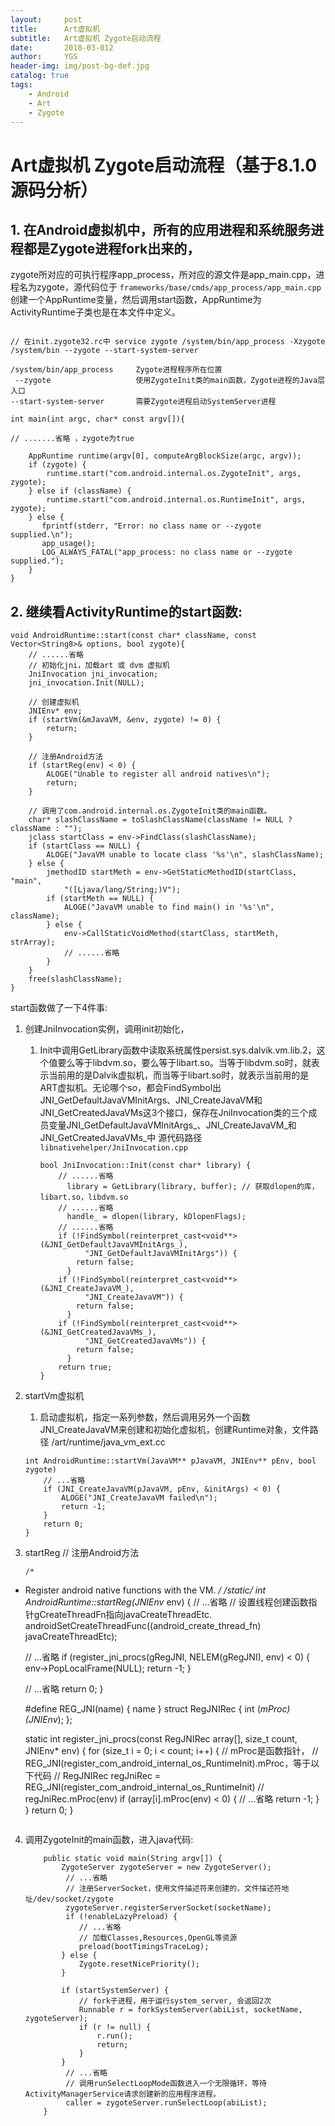 ```yaml
---
layout:     post
title:      Art虚拟机
subtitle:   Art虚拟机 Zygote启动流程
date:       2018-03-012
author:     YGS
header-img: img/post-bg-def.jpg
catalog: true
tags:
    - Android
    - Art
    - Zygote
---
```



# Art虚拟机 Zygote启动流程（基于8.1.0源码分析）
## 1. 在Android虚拟机中，所有的应用进程和系统服务进程都是Zygote进程fork出来的，
zygote所对应的可执行程序app_process，所对应的源文件是app_main.cpp，进程名为zygote，源代码位于 `frameworks/base/cmds/app_process/app_main.cpp`
创建一个AppRuntime变量，然后调用start函数，AppRuntime为ActivityRuntime子类也是在本文件中定义。

```

// 在init.zygote32.rc中 service zygote /system/bin/app_process -Xzygote /system/bin --zygote --start-system-server

/system/bin/app_process     Zygote进程程序所在位置
 --zygote                   使用ZygoteInit类的main函数，Zygote进程的Java层入口
--start-system-server       需要Zygote进程启动SystemServer进程

int main(int argc, char* const argv[]){

// .......省略 ，zygote为true

    AppRuntime runtime(argv[0], computeArgBlockSize(argc, argv));
    if (zygote) {
        runtime.start("com.android.internal.os.ZygoteInit", args, zygote);
    } else if (className) {
        runtime.start("com.android.internal.os.RuntimeInit", args, zygote);
    } else {
       fprintf(stderr, "Error: no class name or --zygote supplied.\n");
       app_usage();
       LOG_ALWAYS_FATAL("app_process: no class name or --zygote supplied.");
    }
}
```

## 2. 继续看ActivityRuntime的start函数:

```
void AndroidRuntime::start(const char* className, const Vector<String8>& options, bool zygote){
    // ......省略
    // 初始化jni，加载art 或 dvm 虚拟机
    JniInvocation jni_invocation;
    jni_invocation.Init(NULL);
    
    // 创建虚拟机
    JNIEnv* env;
    if (startVm(&mJavaVM, &env, zygote) != 0) {
        return;
    }

    // 注册Android方法
    if (startReg(env) < 0) {
        ALOGE("Unable to register all android natives\n");
        return;
    }
    
    // 调用了com.android.internal.os.ZygoteInit类的main函数。
    char* slashClassName = toSlashClassName(className != NULL ? className : "");
    jclass startClass = env->FindClass(slashClassName);
    if (startClass == NULL) {
        ALOGE("JavaVM unable to locate class '%s'\n", slashClassName);
    } else {
        jmethodID startMeth = env->GetStaticMethodID(startClass, "main",
            "([Ljava/lang/String;)V");
        if (startMeth == NULL) {
            ALOGE("JavaVM unable to find main() in '%s'\n", className);
        } else {
            env->CallStaticVoidMethod(startClass, startMeth, strArray);
            // ......省略
        }
    }
    free(slashClassName);
}
```
start函数做了一下4件事:

1. 创建JniInvocation实例，调用init初始化，
    1.  Init中调用GetLibrary函数中读取系统属性persist.sys.dalvik.vm.lib.2，这个值要么等于libdvm.so，要么等于libart.so。当等于libdvm.so时，就表示当前用的是Dalvik虚拟机，而当等于libart.so时，就表示当前用的是ART虚拟机。无论哪个so，都会FindSymbol出JNI_GetDefaultJavaVMInitArgs、JNI_CreateJavaVM和JNI_GetCreatedJavaVMs这3个接口，保存在JniInvocation类的三个成员变量JNI_GetDefaultJavaVMInitArgs_、JNI_CreateJavaVM_和JNI_GetCreatedJavaVMs_中 源代码路径 `libnativehelper/JniInvocation.cpp`
        
        ```
        bool JniInvocation::Init(const char* library) {
            // ......省略
              library = GetLibrary(library, buffer); // 获取dlopen的库，libart.so，libdvm.so
            // ......省略
              handle_ = dlopen(library, kDlopenFlags);
            // ......省略
            if (!FindSymbol(reinterpret_cast<void**>(&JNI_GetDefaultJavaVMInitArgs_),
                  "JNI_GetDefaultJavaVMInitArgs")) {
                return false;
              }
            if (!FindSymbol(reinterpret_cast<void**>(&JNI_CreateJavaVM_),
                  "JNI_CreateJavaVM")) {
                return false;
              }
            if (!FindSymbol(reinterpret_cast<void**>(&JNI_GetCreatedJavaVMs_),
                  "JNI_GetCreatedJavaVMs")) {
                return false;
              }
            return true;
        }
        ```
        
2. startVm虚拟机
    1. 启动虚拟机，指定一系列参数，然后调用另外一个函数JNI_CreateJavaVM来创建和初始化虚拟机，创建Runtime对象，文件路径 /art/runtime/java_vm_ext.cc
        
    ```
    int AndroidRuntime::startVm(JavaVM** pJavaVM, JNIEnv** pEnv, bool zygote)
        // ...省略
        if (JNI_CreateJavaVM(pJavaVM, pEnv, &initArgs) < 0) {
            ALOGE("JNI_CreateJavaVM failed\n");
            return -1;
        }
        return 0;
    }
    ```
    
        
3. startReg // 注册Android方法
    
    ```
    /*
 * Register android native functions with the VM.
 */
/*static*/ int AndroidRuntime::startReg(JNIEnv* env)
{
    // ...省略 
    // 设置线程创建函数指针gCreateThreadFn指向javaCreateThreadEtc.
    androidSetCreateThreadFunc((android_create_thread_fn) javaCreateThreadEtc);

    // ...省略
    if (register_jni_procs(gRegJNI, NELEM(gRegJNI), env) < 0) {
        env->PopLocalFrame(NULL);
        return -1;
    }
    
    // ...省略
    return 0;
}

    #define REG_JNI(name)      { name }
    struct RegJNIRec {
        int (*mProc)(JNIEnv*);
    };

    static int register_jni_procs(const RegJNIRec array[], size_t count, JNIEnv* env)
    {
        for (size_t i = 0; i < count; i++) {
        // mProc是函数指针，
        // REG_JNI(register_com_android_internal_os_RuntimeInit).mProc，等于以下代码
        // RegJNIRec regJniRec = REG_JNI(register_com_android_internal_os_RuntimeInit)
        // regJniRec.mProc(env)
            if (array[i].mProc(env) < 0) {
                // ...省略
                return -1;
            }
        }
        return 0;
    }
    ```
    
4. 调用ZygoteInit的main函数，进入java代码:
    
    ```
        public static void main(String argv[]) {
            ZygoteServer zygoteServer = new ZygoteServer();
             // ...省略
             // 注册ServerSocket，使用文件描述符来创建的，文件描述符地址/dev/socket/zygote
             zygoteServer.registerServerSocket(socketName);
             if (!enableLazyPreload) {
                // ...省略
                // 加载Classes,Resources,OpenGL等资源
                preload(bootTimingsTraceLog);
            } else {
                Zygote.resetNicePriority();
            }
            
            if (startSystemServer) {
                // fork子进程，用于运行system_server, 会返回2次
                Runnable r = forkSystemServer(abiList, socketName, zygoteServer);
                if (r != null) {
                    r.run();
                    return;
                }
            }
             // ...省略
             // 调用runSelectLoopMode函数进入一个无限循环，等待ActivityManagerService请求创建新的应用程序进程。
             caller = zygoteServer.runSelectLoop(abiList);
        }
    ```
    
    
            

            
    






